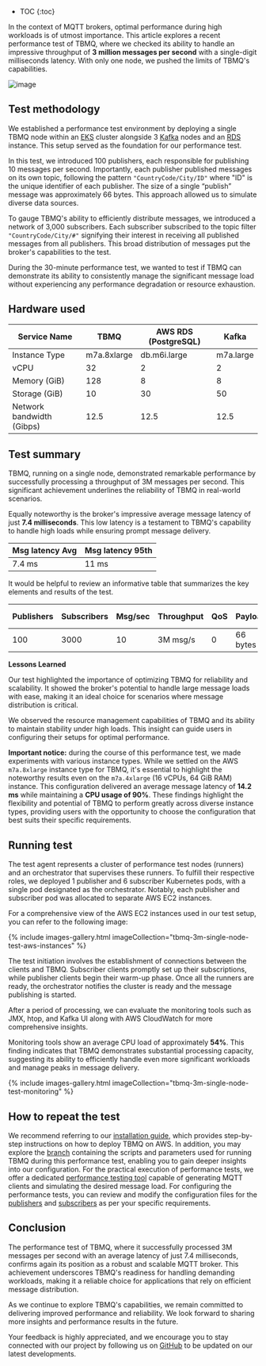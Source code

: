 
* TOC
{:toc}

In the context of MQTT brokers, optimal performance during high workloads is of utmost importance. 
This article explores a recent performance test of TBMQ, where we checked its ability to handle an impressive throughput of **3 million messages per second** with a single-digit milliseconds latency.
With only one node, we pushed the limits of TBMQ's capabilities.

![image](https://img.thingsboard.io/mqtt-broker/reference/single-node-test/tbmq-perf-test-diagram.png)

## Test methodology

We established a performance test environment by deploying a single TBMQ node within an [EKS](https://aws.amazon.com/eks/) cluster alongside 3 [Kafka](https://kafka.apache.org/) nodes 
and an [RDS](https://aws.amazon.com/rds/) instance. This setup served as the foundation for our performance test.

In this test, we introduced 100 publishers, each responsible for publishing 10 messages per second. 
Importantly, each publisher published messages on its own topic, following the pattern `"CountryCode/City/ID"` where "ID" is the unique identifier of each publisher.
The size of a single “publish” message was approximately 66 bytes. This approach allowed us to simulate diverse data sources.

To gauge TBMQ's ability to efficiently distribute messages, we introduced a network of 3,000 subscribers. 
Each subscriber subscribed to the topic filter `"CountryCode/City/#"` signifying their interest in receiving all published messages from all publishers. 
This broad distribution of messages put the broker's capabilities to the test.

During the 30-minute performance test, we wanted to test if TBMQ can demonstrate its ability to consistently manage the significant message load 
without experiencing any performance degradation or resource exhaustion.

## Hardware used

| Service Name              | **TBMQ**    | **AWS RDS (PostgreSQL)** | **Kafka** |
|---------------------------|-------------|--------------------------|-----------|
| Instance Type             | m7a.8xlarge | db.m6i.large             | m7a.large |
| vCPU                      | 32          | 2                        | 2         |
| Memory (GiB)              | 128         | 8                        | 8         |
| Storage (GiB)             | 10          | 30                       | 50        |
| Network bandwidth (Gibps) | 12.5        | 12.5                     | 12.5      |

[comment]: <> ( To format table as markdown, please use the online table generator https://www.tablesgenerator.com/markdown_tables )

## Test summary

TBMQ, running on a single node, demonstrated remarkable performance by successfully processing a throughput of 3M messages per second. 
This significant achievement underlines the reliability of TBMQ in real-world scenarios.

Equally noteworthy is the broker's impressive average message latency of just **7.4 milliseconds**. 
This low latency is a testament to TBMQ's capability to handle high loads while ensuring prompt message delivery.

| Msg latency Avg | Msg latency 95th |
|-----------------|------------------|
| 7.4 ms          | 11 ms            |

It would be helpful to review an informative table that summarizes the key elements and results of the test.

| Publishers | Subscribers | Msg/sec | Throughput | QoS | Payload  | TBMQ CPU | TBMQ Memory |
|------------|-------------|---------|------------|-----|----------|----------|-------------|
| 100        | 3000        | 10      | 3M msg/s   | 0   | 66 bytes | 54 %     | 75 GiB      |

**Lessons Learned**

Our test highlighted the importance of optimizing TBMQ for reliability and scalability. 
It showed the broker's potential to handle large message loads with ease, making it an ideal choice for scenarios where message distribution is critical.

We observed the resource management capabilities of TBMQ and its ability to maintain stability under high loads. 
This insight can guide users in configuring their setups for optimal performance.

**Important notice:** during the course of this performance test, we made experiments with various instance types.
While we settled on the AWS `m7a.8xlarge` instance type for TBMQ, it's essential to highlight the noteworthy results even on the `m7a.4xlarge` (16 vCPUs, 64 GiB RAM) instance.
This configuration delivered an average message latency of **14.2 ms** while maintaining a **CPU usage of 90%**.
These findings highlight the flexibility and potential of TBMQ to perform greatly across diverse instance types, 
providing users with the opportunity to choose the configuration that best suits their specific requirements.

## Running test

The test agent represents a cluster of performance test nodes (runners) and an orchestrator that supervises these runners.
To fulfill their respective roles, we deployed 1 publisher and 6 subscriber Kubernetes pods, with a single pod designated as the orchestrator.
Notably, each publisher and subscriber pod was allocated to separate AWS EC2 instances.

For a comprehensive view of the AWS EC2 instances used in our test setup, you can refer to the following image:

{% include images-gallery.html imageCollection="tbmq-3m-single-node-test-aws-instances" %}

The test initiation involves the establishment of connections between the clients and TBMQ. Subscriber clients promptly set up their subscriptions, while publisher clients begin their warm-up phase.
Once all the runners are ready, the orchestrator notifies the cluster is ready and the message publishing is started.

After a period of processing, we can evaluate the monitoring tools such as JMX, htop, and Kafka UI along with AWS CloudWatch for more comprehensive insights.

Monitoring tools show an average CPU load of approximately **54%**.
This finding indicates that TBMQ demonstrates substantial processing capacity, suggesting its ability to efficiently handle even more significant workloads and manage peaks in message delivery.

{% include images-gallery.html imageCollection="tbmq-3m-single-node-test-monitoring" %}

## How to repeat the test

We recommend referring to our [installation guide](/docs/mqtt-broker/install/cluster/aws-cluster-setup/), which provides step-by-step instructions on how to deploy TBMQ on AWS.
In addition, you may explore the [branch](https://github.com/thingsboard/tbmq/tree/3M-single-node-perf-test/k8s/aws#readme) containing the scripts and parameters used for running TBMQ during this performance test,
enabling you to gain deeper insights into our configuration.
For the practical execution of performance tests, we offer a dedicated [performance testing tool](https://github.com/thingsboard/tb-mqtt-perf-tests/tree/3M-single-node-perf-test) 
capable of generating MQTT clients and simulating the desired message load.
For configuring the performance tests, you can review and modify the configuration files for the 
[publishers](https://github.com/thingsboard/tb-mqtt-perf-tests/blob/3M-single-node-perf-test/k8s/broker-tests-publishers-config.yml) and 
[subscribers](https://github.com/thingsboard/tb-mqtt-perf-tests/blob/3M-single-node-perf-test/k8s/broker-tests-subscribers-config.yml) as per your specific requirements.

## Conclusion

The performance test of TBMQ, where it successfully processed 3M messages per second with an average latency of just 7.4 milliseconds, confirms again its position as a robust and scalable MQTT broker. 
This achievement underscores TBMQ's readiness for handling demanding workloads, making it a reliable choice for applications that rely on efficient message distribution.

As we continue to explore TBMQ's capabilities, we remain committed to delivering improved performance and reliability. 
We look forward to sharing more insights and performance results in the future.

Your feedback is highly appreciated, and we encourage you to stay connected with our project by following us on [GitHub](https://github.com/thingsboard/tbmq) to be updated on our latest developments.
